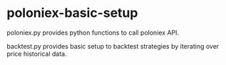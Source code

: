 # poloniex-basic-setup

poloniex.py provides python functions to call poloniex API.

backtest.py provides basic setup to backtest strategies by iterating over price historical data.
